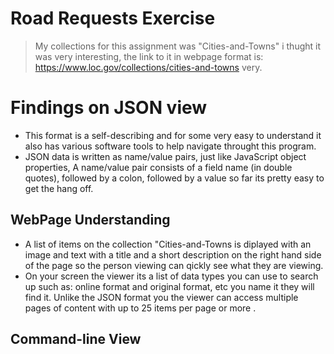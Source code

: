  # Road Requests Exercise
 

> My collections for this assignment  was "Cities-and-Towns" i thught it was very interesting, the link to it in webpage format is:
https://www.loc.gov/collections/cities-and-towns very.


# Findings on JSON view
* This format is a self-describing and for some very easy to understand it also has various software tools to help navigate throught this program.
* JSON data is written as name/value pairs, just like JavaScript object properties, A name/value pair consists of a field name (in double quotes), followed by a colon, followed by a value 
  so far its pretty easy to get the hang off.

  
## WebPage Understanding

* A list of items on the collection "Cities-and-Towns is diplayed with an image and text with a title and a short description on the right hand side of the page so the person viewing can qickly see what they are viewing.
* On your screen the viewer its a list of data types you can use to search up such as: online format and original format, etc you name it they will find it. Unlike the JSON format you the viewer can access multiple pages of content with up to 25 items per page or more .

## Command-line View




   
 
